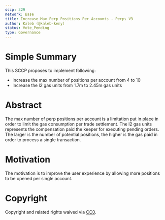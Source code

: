 ```yaml
---
sccp: 329
network: Base
title: Increase Max Perp Positions Per Accounts - Perps V3
author: Kaleb (@kaleb-keny)
status: Vote_Pending
type: Governance
---
```


# Simple Summary

This SCCP proposes to implement following:
- Increase the max number of positions per account from 4 to 10
- Increase the l2 gas units from 1.7m to 2.45m gas units

# Abstract

The max number of perp positions per account is a limitation put in place in order to limit the gas consumption per trade settlement.
The l2 gas units represents the compensation paid the keeper for executing pending orders. The larger is the number of potential positions, the higher is the gas paid in order to process a single transaction.

# Motivation

The motivation is to improve the user experience by allowing more positions to be opened per single account.

# Copyright

Copyright and related rights waived via [CC0](https://creativecommons.org/publicdomain/zero/1.0/).


